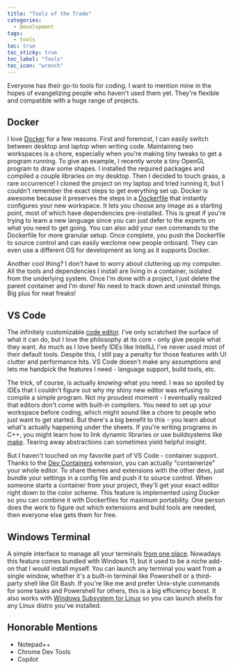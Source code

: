 ```yaml
---
title: "Tools of the Trade"
categories:
  - Development
tags:
  - tools
toc: true
toc_sticky: true
toc_label: "Tools"
toc_icon: "wrench"
---
```


Everyone has their go-to tools for coding. I want to mention mine in the hopes of evangelizing people who haven't used them yet. They're flexible and compatible with a huge range of projects.

## Docker

I love [Docker][docker] for a few reasons. First and foremost, I can easily switch between desktop and laptop when writing code. Maintaining two workspaces is a chore, especially when you're making tiny tweaks to get a program running. To give an example, I recently wrote a tiny OpenGL program to draw some shapes. I installed the required packages and compiled a couple libraries on my desktop. Then I decided to touch grass, a rare occurrence! I cloned the project on my laptop and tried running it, but I couldn't remember the exact steps to get everything set up. Docker is awesome because it preserves the steps in a [Dockerfile][dockerfile] that instantly configures your new workspace. It lets you choose any image as a starting point, most of which have dependencies pre-installed. This is great if you're trying to learn a new language since you can just defer to the experts on what you need to get going. You can also add your own commands to the Dockerfile for more granular setup. Once complete, you push the Dockerfile to source control and can easily weclome new people onboard. They can even use a different OS for development as long as it supports Docker.

Another cool thing? I don't have to worry about cluttering up my computer. All the tools and dependencies I install are living in a container, isolated from the underlying system. Once I'm done with a project, I just delete the parent container and I'm done! No need to track down and uninstall things. Big plus for neat freaks!

## VS Code

The infinitely customizable [code editor][vs-code]. I've only scratched the surface of what it can do, but I love the philosophy at its core - only give people what they want. As much as I love beefy IDEs like IntelliJ, I've never used most of their default tools. Despite this, I still pay a penalty for those features with UI clutter and performance hits. VS Code doesn't make any assumptions and lets me handpick the features I need - language support, build tools, etc.

The trick, of course, is actually *knowing* what you need. I was so spoiled by IDEs that I couldn't figure out why my shiny new editor was refusing to compile a simple program. Not my proudest moment - I eventually realized that editors don't come with built-in compilers. You need to set up your workspace before coding, which might sound like a chore to people who just want to get started. But there's a big benefit to this - you learn about what's actually happening under the sheets. If you're writing programs in C++, you might learn how to link dynamic libraries or use buildsystems like [make][make]. Tearing away abstractions can sometimes yield helpful insight.

But I haven't touched on my favorite part of VS Code - container support. Thanks to the [Dev Containers][dev-containers] extension, you can actually "containerize" your whole editor. To share themes and extensions with the other devs, just bundle your settings in a config file and push it to source control. When someone starts a container from your project, they'll get your exact editor right down to the color scheme. This feature is implemented using Docker so you can combine it with Dockerfiles for maximum portability. One person does the work to figure out which extensions and build tools are needed, then everyone else gets them for free.

## Windows Terminal

A simple interface to manage all your terminals [from one place][windows-terminal]. Nowadays this feature comes bundled with Windows 11, but it used to be a niche add-on that I would install myself. You can launch any terminal you want from a single window, whether it's a built-in terminal like Powershell or a third-party shell like Git Bash. If you're like me and prefer Unix-style commands for some tasks and Powershell for others, this is a big efficiency boost. It also works with [Windows Subsystem for Linux][wsl] so you can launch shells for any Linux distro you've installed.

## Honorable Mentions
- Notepad++
- Chrome Dev Tools
- Copilot

[docker]: https://www.docker.com/
[dockerfile]: https://docs.docker.com/reference/dockerfile/
[vs-code]: https://code.visualstudio.com/
[make]: https://www.gnu.org/software/make/manual/make.html
[dev-containers]: https://code.visualstudio.com/docs/devcontainers/containers
[windows-terminal]: https://learn.microsoft.com/en-us/windows/terminal/
[wsl]: https://learn.microsoft.com/en-us/windows/wsl/